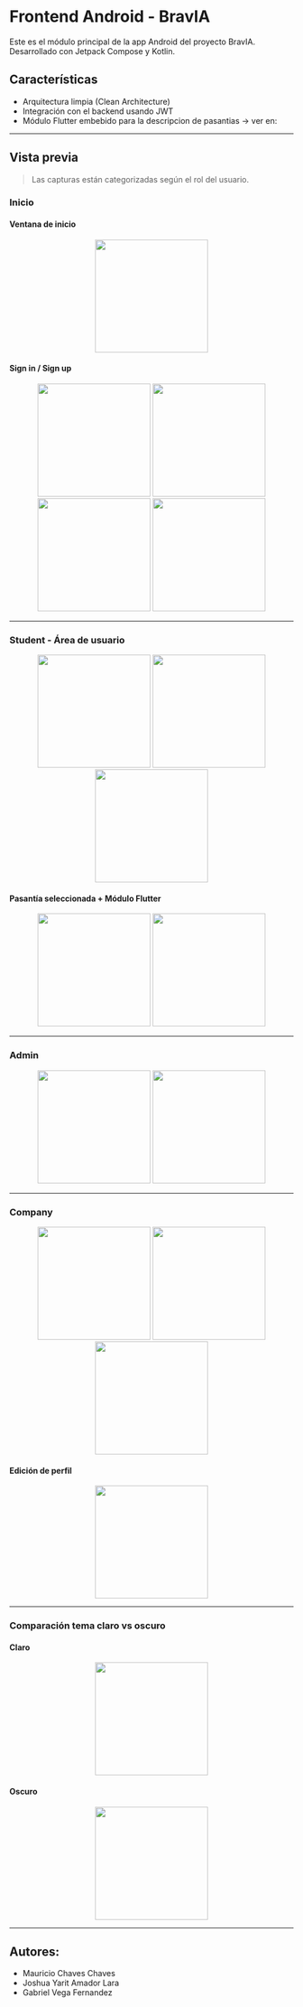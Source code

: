 # Frontend Android - BravIA

Este es el módulo principal de la app Android del proyecto BravIA. Desarrollado con Jetpack Compose y Kotlin.

## Características
- Arquitectura limpia (Clean Architecture)
- Integración con el backend usando JWT
- Módulo Flutter embebido para la descripcion de pasantias
  -> ver en: 

---

## Vista previa

> Las capturas están categorizadas según el rol del usuario.

### Inicio

#### Ventana de inicio
<p align="center">
  <img src="https://github.com/user-attachments/assets/b47c2117-8c82-40fe-b30e-9fe081160096" width="200"/>
</p>

#### Sign in / Sign up
<p align="center">
  <img src="https://github.com/user-attachments/assets/0ec80238-5dde-4717-9842-df92e236a066" width="200"/>
  <img src="https://github.com/user-attachments/assets/2ce6284b-2d91-40fe-b458-f381fb246f99" width="200"/>
  <img src="https://github.com/user-attachments/assets/d0e38d7d-11db-468e-bf91-c61a70650524" width="200"/>
  <img src="https://github.com/user-attachments/assets/4998f6b4-6742-4bc6-aeb9-ebf429b3dc95" width="200"/>
</p>

---

### Student - Área de usuario

<p align="center">
  <img src="https://github.com/user-attachments/assets/d936f8a1-624f-465c-98d4-ba9a8bba23ef" width="200"/>
  <img src="https://github.com/user-attachments/assets/0890f8f4-1f3d-4283-90c3-24b51a92a4c1" width="200"/>
  <img src="https://github.com/user-attachments/assets/15ebe47b-e7b9-4586-b1cb-6f170978787f" width="200"/>
</p>

#### Pasantía seleccionada + Módulo Flutter
<p align="center">
  <img src="https://github.com/user-attachments/assets/83a53a10-2221-4077-95ee-27f73d224b15" width="200"/>
  <img src="https://github.com/user-attachments/assets/954f02ac-6fb1-4b45-9073-8b9e44b1f77e" width="200"/>
</p>

---

### Admin

<p align="center">
  <img src="https://github.com/user-attachments/assets/c4f24a6c-3658-47ae-8c98-ded620dddea9" width="200"/>
  <img src="https://github.com/user-attachments/assets/de8fc7f6-02a5-45a7-bff4-9c386d0b9b64" width="200"/>
</p>

---

### Company

<p align="center">
  <img src="https://github.com/user-attachments/assets/39659714-8a51-4fb2-bc28-0464effc6ace" width="200"/>
  <img src="https://github.com/user-attachments/assets/fc07fde9-a037-49a1-913d-e6439b221487" width="200"/>
  <img src="https://github.com/user-attachments/assets/54a940e5-93ca-4528-ac2f-1c6d78749a91" width="200"/>
</p>

#### Edición de perfil
<p align="center">
  <img src="https://github.com/user-attachments/assets/8a1a6c5e-13e2-4bfa-8a63-7f5245a9782c" width="200"/>
</p>

---

### Comparación tema claro vs oscuro

#### Claro
<p align="center">
  <img src="https://github.com/user-attachments/assets/5dc0788a-0ba9-4ba5-8cd4-cf5324c50d29" width="200"/>
</p>

#### Oscuro
<p align="center">
  <img src="https://github.com/user-attachments/assets/4f231be8-90ab-4664-8ec5-6fab2bd231ad" width="200"/>
</p>

---




## Autores:
- Mauricio Chaves Chaves
- Joshua Yarit Amador Lara
- Gabriel Vega Fernandez 
